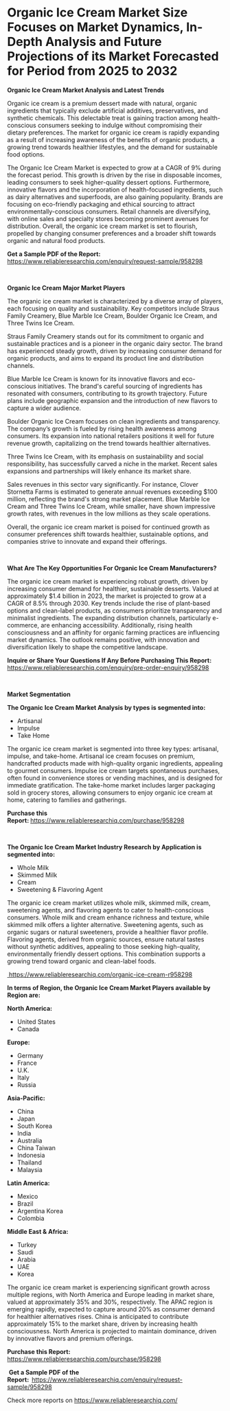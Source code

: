 <p><h1>Organic Ice Cream Market Size Focuses on Market Dynamics, In-Depth Analysis and Future Projections of its Market Forecasted for Period from 2025 to 2032</h1></p><p><strong>Organic Ice Cream Market Analysis and Latest Trends</strong></p>
<p><p>Organic ice cream is a premium dessert made with natural, organic ingredients that typically exclude artificial additives, preservatives, and synthetic chemicals. This delectable treat is gaining traction among health-conscious consumers seeking to indulge without compromising their dietary preferences. The market for organic ice cream is rapidly expanding as a result of increasing awareness of the benefits of organic products, a growing trend towards healthier lifestyles, and the demand for sustainable food options.</p><p>The Organic Ice Cream Market is expected to grow at a CAGR of 9% during the forecast period. This growth is driven by the rise in disposable incomes, leading consumers to seek higher-quality dessert options. Furthermore, innovative flavors and the incorporation of health-focused ingredients, such as dairy alternatives and superfoods, are also gaining popularity. Brands are focusing on eco-friendly packaging and ethical sourcing to attract environmentally-conscious consumers. Retail channels are diversifying, with online sales and specialty stores becoming prominent avenues for distribution. Overall, the organic ice cream market is set to flourish, propelled by changing consumer preferences and a broader shift towards organic and natural food products.</p></p>
<p><strong>Get a Sample PDF of the Report:&nbsp;</strong> <a href="https://www.reliableresearchiq.com/enquiry/request-sample/958298?utm_campaign=3009&utm_medium=2&utm_source=Github&utm_content=ia&utm_term=07042025&utm_id=organic-ice-cream">https://www.reliableresearchiq.com/enquiry/request-sample/958298</a></p>
<p>&nbsp;</p>
<p><strong>Organic Ice Cream Major Market Players</strong></p>
<p><p>The organic ice cream market is characterized by a diverse array of players, each focusing on quality and sustainability. Key competitors include Straus Family Creamery, Blue Marble Ice Cream, Boulder Organic Ice Cream, and Three Twins Ice Cream. </p><p>Straus Family Creamery stands out for its commitment to organic and sustainable practices and is a pioneer in the organic dairy sector. The brand has experienced steady growth, driven by increasing consumer demand for organic products, and aims to expand its product line and distribution channels.</p><p>Blue Marble Ice Cream is known for its innovative flavors and eco-conscious initiatives. The brand's careful sourcing of ingredients has resonated with consumers, contributing to its growth trajectory. Future plans include geographic expansion and the introduction of new flavors to capture a wider audience.</p><p>Boulder Organic Ice Cream focuses on clean ingredients and transparency. The company’s growth is fueled by rising health awareness among consumers. Its expansion into national retailers positions it well for future revenue growth, capitalizing on the trend towards healthier alternatives.</p><p>Three Twins Ice Cream, with its emphasis on sustainability and social responsibility, has successfully carved a niche in the market. Recent sales expansions and partnerships will likely enhance its market share.</p><p>Sales revenues in this sector vary significantly. For instance, Clover Stornetta Farms is estimated to generate annual revenues exceeding $100 million, reflecting the brand's strong market placement. Blue Marble Ice Cream and Three Twins Ice Cream, while smaller, have shown impressive growth rates, with revenues in the low millions as they scale operations.</p><p>Overall, the organic ice cream market is poised for continued growth as consumer preferences shift towards healthier, sustainable options, and companies strive to innovate and expand their offerings.</p></p>
<p>&nbsp;</p>
<p><strong>What Are The Key Opportunities For Organic Ice Cream Manufacturers?</strong></p>
<p><p>The organic ice cream market is experiencing robust growth, driven by increasing consumer demand for healthier, sustainable desserts. Valued at approximately $1.4 billion in 2023, the market is projected to grow at a CAGR of 8.5% through 2030. Key trends include the rise of plant-based options and clean-label products, as consumers prioritize transparency and minimalist ingredients. The expanding distribution channels, particularly e-commerce, are enhancing accessibility. Additionally, rising health consciousness and an affinity for organic farming practices are influencing market dynamics. The outlook remains positive, with innovation and diversification likely to shape the competitive landscape.</p></p>
<p><strong>Inquire or Share Your Questions If Any Before Purchasing This Report:</strong> <a href="https://www.reliableresearchiq.com/enquiry/pre-order-enquiry/958298?utm_campaign=3009&utm_medium=2&utm_source=Github&utm_content=ia&utm_term=07042025&utm_id=organic-ice-cream">https://www.reliableresearchiq.com/enquiry/pre-order-enquiry/958298</a></p>
<p>&nbsp;</p>
<p><strong>Market Segmentation</strong></p>
<p><strong>The Organic Ice Cream Market Analysis by types is segmented into:</strong></p>
<p><ul><li>Artisanal</li><li>Impulse</li><li>Take Home</li></ul></p>
<p><p>The organic ice cream market is segmented into three key types: artisanal, impulse, and take-home. Artisanal ice cream focuses on premium, handcrafted products made with high-quality organic ingredients, appealing to gourmet consumers. Impulse ice cream targets spontaneous purchases, often found in convenience stores or vending machines, and is designed for immediate gratification. The take-home market includes larger packaging sold in grocery stores, allowing consumers to enjoy organic ice cream at home, catering to families and gatherings.</p></p>
<p><strong>Purchase this Report:&nbsp;</strong><a href="https://www.reliableresearchiq.com/purchase/958298?utm_campaign=3009&utm_medium=2&utm_source=Github&utm_content=ia&utm_term=07042025&utm_id=organic-ice-cream">https://www.reliableresearchiq.com/purchase/958298</a></p>
<p>&nbsp;</p>
<p><strong>The Organic Ice Cream Market Industry Research by Application is segmented into:</strong></p>
<p><ul><li>Whole Milk</li><li>Skimmed Milk</li><li>Cream</li><li>Sweetening & Flavoring Agent</li></ul></p>
<p><p>The organic ice cream market utilizes whole milk, skimmed milk, cream, sweetening agents, and flavoring agents to cater to health-conscious consumers. Whole milk and cream enhance richness and texture, while skimmed milk offers a lighter alternative. Sweetening agents, such as organic sugars or natural sweeteners, provide a healthier flavor profile. Flavoring agents, derived from organic sources, ensure natural tastes without synthetic additives, appealing to those seeking high-quality, environmentally friendly dessert options. This combination supports a growing trend toward organic and clean-label foods.</p></p>
<p><a href="https://www.reliableresearchiq.com/organic-ice-cream-r958298?utm_campaign=3009&utm_medium=2&utm_source=Github&utm_content=ia&utm_term=07042025&utm_id=organic-ice-cream">&nbsp;https://www.reliableresearchiq.com/organic-ice-cream-r958298</a></p>
<p><strong>In terms of Region, the Organic Ice Cream Market Players available by Region are:</strong></p>
<p>
    <p> <strong> North America: </strong>
        <ul>
            <li>United States</li>
            <li>Canada</li>
        </ul>
        </p> 
    <p> <strong> Europe: </strong>
        <ul>
            <li>Germany</li>
            <li>France</li>
            <li>U.K.</li>
            <li>Italy</li>
            <li>Russia</li>
        </ul>
        </p> 
    <p> <strong> Asia-Pacific: </strong>
        <ul>
            <li>China</li>
            <li>Japan</li>
            <li>South Korea</li>
            <li>India</li>
            <li>Australia</li>
            <li>China Taiwan</li>
            <li>Indonesia</li>
            <li>Thailand</li>
            <li>Malaysia</li>
        </ul>
        </p> 
    <p> <strong> Latin America: </strong>
        <ul>
            <li>Mexico</li>
            <li>Brazil</li>
            <li>Argentina Korea</li>
            <li>Colombia</li>
        </ul>
        </p> 
    <p> <strong> Middle East & Africa: </strong>
        <ul>
            <li>Turkey</li>
            <li>Saudi</li>
            <li>Arabia</li>
            <li>UAE</li>
            <li>Korea</li>
        </ul>
    </p>
    </p>
<p><p>The organic ice cream market is experiencing significant growth across multiple regions, with North America and Europe leading in market share, valued at approximately 35% and 30%, respectively. The APAC region is emerging rapidly, expected to capture around 20% as consumer demand for healthier alternatives rises. China is anticipated to contribute approximately 15% to the market share, driven by increasing health consciousness. North America is projected to maintain dominance, driven by innovative flavors and premium offerings.</p></p>
<p><strong>Purchase this Report: </strong><a href="https://www.reliableresearchiq.com/purchase/958298?utm_campaign=3009&utm_medium=2&utm_source=Github&utm_content=ia&utm_term=07042025&utm_id=organic-ice-cream">https://www.reliableresearchiq.com/purchase/958298</a></p>
<p>&nbsp;<strong>Get a Sample PDF of the Report:&nbsp;&nbsp;</strong><a href="https://www.reliableresearchiq.com/enquiry/request-sample/958298?utm_campaign=3009&utm_medium=2&utm_source=Github&utm_content=ia&utm_term=07042025&utm_id=organic-ice-cream">https://www.reliableresearchiq.com/enquiry/request-sample/958298</a></p>
<p><strong></strong></p>
<p>Check more reports on <a href="https://www.reliableresearchiq.com/?utm_campaign=3009&utm_medium=2&utm_source=Github&utm_content=ia&utm_term=07042025&utm_id=organic-ice-cream">https://www.reliableresearchiq.com/</a></p>